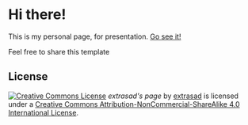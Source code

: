 # Hi there!  
This is my personal page, for presentation. [Go see it!](https://extrasad.github.io/)  

Feel free to share this template

## License
[![Creative Commons License](https://i.creativecommons.org/l/by-nc-sa/4.0/80x15.png)](https://creativecommons.org/licenses/by-nc-sa/4.0/) *extrasad's page* by [extrasad](https://github.com/extrasad/extrasad.github.io) is licensed under a [Creative Commons Attribution-NonCommercial-ShareAlike 4.0 International License](https://creativecommons.org/licenses/by-nc-sa/4.0/).  

